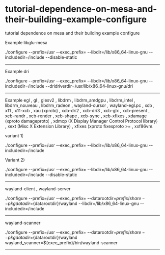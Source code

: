 # tutorial-dependence-on-mesa-and-their-building-example-configure
tutorial  dependence on mesa and their building example configure

Example libglu-mesa

./configure --prefix=/usr --exec_prefix= --libdir=/lib/x86_64-linux-gnu --includedir=/include --disable-static

----------------------------------------------------------------------------------------------------------------------

Example dri

./configure --prefix=/usr --exec_prefix= --libdir=/lib/x86_64-linux-gnu --includedir=/include --dridriverdir=/usr/lib/x86_64-linux-gnu/dri

-------------------------------------------------------------------------------------------------------------------

Example egl , gl , glesv2 , libdrm , libdrm_amdgpu , libdrm_intel , libdrm_nouveau , libdrm_radeon , wayland-cursor , wayland-egl.pc , xcb , x11 , x11-xcb , xau (xproto) , xcb-dri2 , xcb-dri3 , xcb-glx , xcb-present , xcb-randr , xcb-render , xcb-shape , xcb-sync , xcb-xfixes , xdamage (xproto damageproto) , xdmcp (X Display Manager Control Protocol library) , xext (Misc X Extension Library) , xfixes (xproto fixesproto >=<version> , xxf86vm.

variant 1)

./configure --prefix=/usr --exec_prefix= --libdir=/lib/x86_64-linux-gnu --includedir=/include

Variant 2)

./configure --prefix=/usr --exec_prefix= --libdir=/lib/x86_64-linux-gnu --includedir=/include --disable-static


--------------------------------------------------------------------------------------------------------------------

wayland-client , wayland-server

./configure --prefix=/usr --exec_prefix= --datarootdir=${prefix}/share --pkgdatadir=${datarootdir}/wayland --libdir=/lib/x86_64-linux-gnu --includedir=/include

------------------------------------------------------------------------------------------------------------------------------

wayland-scanner

./configure --prefix=/usr --exec_prefix= --datarootdir=${prefix}/share --pkgdatadir=${datarootdir}/wayland wayland_scanner=${exec_prefix}/bin/wayland-scanner

----------------------------------------------------------------------------------------------------------------------------






